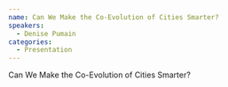 ```yaml
--- 
name: Can We Make the Co-Evolution of Cities Smarter?
speakers: 
  - Denise Pumain
categories:
  - Presentation
---
```


Can We Make the Co-Evolution of Cities Smarter?